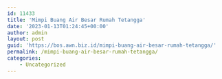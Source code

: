 ```yaml
---
id: 11433
title: 'Mimpi Buang Air Besar Rumah Tetangga'
date: '2023-01-13T01:24:45+00:00'
author: admin
layout: post
guid: 'https://bos.awn.biz.id/mimpi-buang-air-besar-rumah-tetangga/'
permalink: /mimpi-buang-air-besar-rumah-tetangga/
categories:
    - Uncategorized
---
```


